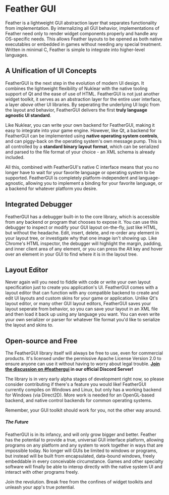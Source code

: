 # Feather GUI
Feather is a lightweight GUI abstraction layer that separates functionality from implementation. By internalizing all GUI behavior, implementations of Feather need only to render widget components properly and handle any OS-specific needs. This allows Feather layouts to be opened as both native executables or embedded in games without needing any special treatment. Written in minimal C, Feather is simple to integrate into higher-level languages.

## A Unification of UI Concepts

FeatherGUI is the next step in the evolution of modern UI design. It combines the lightweight flexibility of Nuklear with the native tooling support of Qt and the ease of use of HTML. FeatherGUI is not just another widget toolkit, it serves as an abstraction layer for the entire user interface, a layer *above* other UI libraries. By seperating the underlying UI logic from the layout and behavior, FeatherGUI delivers the first **truly language agnostic UI standard**.

Like Nuklear, you can write your own backend for FeatherGUI, making it easy to integrate into your game engine. However, like Qt, a backend for FeatherGUI can be implemented using **native operating system controls**, and can piggy-back on the operating system's own message pump. This is all controlled by a **standard binary layout format**, which can be serialized and parsed to the file format of your choice - an XML schema is already included. 

All this, combined with FeatherGUI's native C interface means that you no longer have to wait for your favorite language or operating system to be supported. FeatherGUI is completely platform-independent and language-agnostic, allowing you to implement a binding for your favorite language, or a backend for whatever platform you desire.

## Integrated Debugger

FeatherGUI has a debugger built-in to the core library, which is accessible from any backend or program that chooses to expose it. You can use this debugger to inspect or modify your GUI layout on-the-fly, just like HTML, but without the headache. Edit, insert, delete, and re-order any element in your layout tree, or investigate why that one image isn't showing up. Like Chrome's HTML inspector, the debugger will highlight the margin, padding, and inner client area of any element, or you can press the Alt key and hover over an element in your GUI to find where it is in the layout tree.

## Layout Editor

Never again will you need to fiddle with code or write your own layout specification just to create you application's UI. FeatherGUI comes with a layout editor that can function with any compatible backend to create and edit UI layouts and custom skins for your game or application. Unlike Qt's layout editor, or many other GUI layout editors, FeatherGUI saves your layout seperate from behavior, so you can save your layout in an XML file and then load it back up using any language you want. You can even write your own serializer or parser for whatever file format you'd like to serialize the layout and skins to.

## Open-source and Free

The FeatherGUI library itself will always be free to use, even for commercial products. It's licensed under the permissive Apache License Version 2.0 to ensure anyone can use it without having to worry about legal trouble. **[Join the discussion on #feathergui](https://discord.gg/nFczp8J) in our official Discord Server!**

The library is in very early alpha stages of development right now, so please consider contributing if there's a feature you would like! FeatherGUI currently compiles on Windows and Linux, but only has a working backend for Windows (via Direct2D). More work is needed for an OpenGL-based backend, and native control backends for common operating systems.

Remember, your GUI toolkit should work for you, not the other way around.

##### The Future

FeatherGUI is in its infancy, and will only grow bigger and better. Feather has the potential to provide a true, universal GUI interface platform, allowing programs on any platform and any system to work together in ways that are impossible today. No longer will GUIs be limited to windows or programs, but instead will be built from encapsulated, data-bound windows, freely embeddable in every conceivable circumstance. Games and other specialty software will finally be able to interop directly with the native system UI and interact with other programs freely.

Join the revolution. Break free from the confines of widget toolkits and unleash your app's true potential.